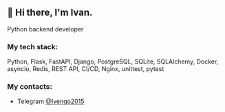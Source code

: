 ## 👋 Hi there, I'm Ivan. 
Python backend developer

### My tech stack:

  Python, Flask, FastAPI, Django, PostgreSQL, SQLite, SQLAlchemy,
  Docker, asyncio, Redis, REST API, CI/CD, Nginx, unittest, pytest

### My contacts:

  - Telegram [@Ivengo2015](https://t.me/Ivengo2015)
<!--
**corbuncul/corbuncul** is a ✨ _special_ ✨ repository because its `README.md` (this file) appears on your GitHub profile.

Here are some ideas to get you started:

- 🔭 I’m currently working on ...
- 🌱 I’m currently learning ...
- 👯 I’m looking to collaborate on ...
- 🤔 I’m looking for help with ...
- 💬 Ask me about ...
- 📫 How to reach me: ...
- 😄 Pronouns: ...
- ⚡ Fun fact: ...
-->
